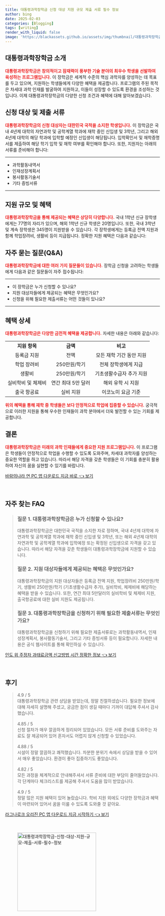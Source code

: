 ```yaml
---
title: 대통령과학장학금 신청 대상 지원 규모 제출 서류 필수 정보
author: bing
date: 2025-02-03
categories: [Blogging]
tags: [writing]
render_with_liquid: false
image: 'https://blackassets.github.io/assets/img/thumbnail/대통령과학장학금-신청-대상-지원-규모-제출-서류-필수-정보.webp'
---
```



<h2 id='대통령과학장학금_소개'>대통령과학장학금 소개</h2>

<p><b><span style="color: #ee2323;">대통령과학장학금은 창의적이고 잠재력이 풍부한 기술 분야의 최우수 학생을 선발하여 육성하는 프로그램입니다.</span></b> 이 장학금은 세계적 수준의 핵심 과학자를 양성하는 데 목표를 두고 있으며, 지원하는 학생들에게 다양한 혜택을 제공합니다. 프로그램의 주된 목적은 차세대 과학 인재를 발굴하여 지원하고, 이들이 성장할 수 있도록 환경을 조성하는 것입니다. 이제 대통령과학장학금의 다양한 신청 조건과 혜택에 대해 알아보겠습니다.</p>

<h2 id='신청대상및서류'>신청 대상 및 제출 서류</h2>

<p><b><span style="color: #ee2323;">대통령과학장학금의 신청 대상자는 대한민국 국적을 소지한 학생입니다.</span></b> 이 장학금은 국내 4년제 대학의 자연과학 및 공학계열 학과에 재학 중인 신입생 및 3학년, 그리고 해외 4년제 대학의 해당 학과에 입학할 예정인 신입생이 해당됩니다. 입학확인서 및 재학증명서를 제출하여 해당 학기 입학 및 재학 여부를 확인해야 합니다. 또한, 지원자는 아래의 서류를 준비해야 합니다:</p>

<hr />

<ul>
    <li>과학활동내역서</li>
    <li>인재성장계획서</li>
    <li>봉사활동기술서</li>
    <li>기타 증빙서류</li>
</ul>

<hr />

<h2 id='혜택규모'>지원 규모 및 혜택</h2>

<p><b><span style="color: #ee2323;">대통령과학장학금을 통해 제공되는 혜택은 상당히 다양합니다.</span></b> 국내 1학년 신규 장학생에게는 77명의 자리가 있으며, 해외 1학년 신규 학생은 20명입니다. 또한, 국내 3학년 및 계속 장학생은 345명이 지원받을 수 있습니다. 각 장학생에게는 등록금 전액 지원과 함께 학업장려비, 생활비 등이 지급됩니다. 정확한 지원 혜택은 다음과 같습니다:</p>

<h2 id='FAQ'>자주 묻는 질문(Q&A)</h2>

<p><b><span style="color: #ee2323;">대통령과학장학금에 대한 여러 가지 질문들이 있습니다.</span></b> 장학금 신청을 고려하는 학생들에게 다음과 같은 질문들이 자주 접수됩니다:</p>

<hr />

<ul>
    <li>이 장학금은 누가 신청할 수 있나요?</li>
    <li>지원 대상자들에게 제공되는 혜택은 무엇인가요?</li>
    <li>신청을 위해 필요한 제출서류는 어떤 것들이 있나요?</li>
</ul>

<hr />

<h2 id='혜택상세'>혜택 상세</h2>

<p><b><span style="color: #ee2323;">대통령과학장학금은 다양한 금전적 혜택을 제공합니다.</span></b> 자세한 내용은 아래와 같습니다:</p>

<table>
    <tr>
        <td style="text-align: center; height: 17px;"><b>지원 항목</b></td>
        <td style="text-align: center; height: 17px;"><b>금액</b></td>
        <td style="text-align: center; height: 17px;"><b>비고</b></td>
    </tr>
    <tr>
        <td style="text-align: center; height: 17px;">등록금 지원</td>
        <td style="text-align: center; height: 17px;">전액</td>
        <td style="text-align: center; height: 17px;">모든 재학 기간 동안 지원</td>
    </tr>
    <tr>
        <td style="text-align: center; height: 17px;">학업 장려비</td>
        <td style="text-align: center; height: 17px;">250만원/학기</td>
        <td style="text-align: center; height: 17px;">전체 장학생에게 지급</td>
    </tr>
    <tr>
        <td style="text-align: center; height: 17px;">생활비</td>
        <td style="text-align: center; height: 17px;">250만원/학기</td>
        <td style="text-align: center; height: 17px;">기초생활수급자 추가 지원</td>
    </tr>
    <tr>
        <td style="text-align: center; height: 17px;">실비학비 및 체제비</td>
        <td style="text-align: center; height: 17px;">연간 최대 5만 달러</td>
        <td style="text-align: center; height: 17px;">해외 유학 시 지원</td>
    </tr>
    <tr>
        <td style="text-align: center; height: 17px;">출국 항공료</td>
        <td style="text-align: center; height: 17px;">실비 지원</td>
        <td style="text-align: center; height: 17px;">이코노미 요금 기준</td>
    </tr>
</table>

<p><b><span style="color: #ee2323;">위의 혜택을 통해 재학 중 학생들은 보다 안정적으로 학업에 집중할 수 있습니다.</span></b> 궁극적으로 이러한 지원을 통해 우수한 인재들이 과학 분야에서 더욱 발전할 수 있는 기회를 제공합니다.</p>

<h2 id='결론'>결론</h2>

<p><b><span style="color: #ee2323;">대통령과학장학금은 미래의 과학 인재들에게 중요한 지원 프로그램입니다.</span></b> 이 프로그램은 학생들이 안정적으로 학업을 수행할 수 있도록 도와주며, 차세대 과학자를 양성하는 중요한 역할을 하고 있습니다. 따라서 해당 자격을 갖춘 학생들은 이 기회를 충분히 활용하여 자신의 꿈을 실현할 수 있기를 바랍니다.</p>


<p><a class="click-button" title="바람의나라 연 PC 앱 다운로드 지금 바로" href="https://blackassets.github.io/posts/%EB%B0%94%EB%9E%8C%EC%9D%98%EB%82%98%EB%9D%BC-%EC%97%B0-PC-%EC%95%B1-%EB%8B%A4%EC%9A%B4%EB%A1%9C%EB%93%9C-%EC%A7%80%EA%B8%88-%EB%B0%94%EB%A1%9C/" rel="dofollow">바람의나라 연 PC 앱 다운로드 지금 바로 👈 보기</a></p><br>
<h2 id='자주_찾는_FAQ'>자주 찾는 FAQ</h2>
<div itemscope="" itemtype="https://schema.org/FAQPage">
<blockquote>
<div itemscope="" itemprop="mainEntity" itemtype="https://schema.org/Question">
<h3 itemprop="name">질문 1. 대통령과학장학금은 누가 신청할 수 있나요?</h3>
<div itemscope="" itemprop="acceptedAnswer" itemtype="https://schema.org/Answer">
<span itemprop="text">
<p>대통령과학장학금은 대한민국 국적을 소지한 자로 정하며, 국내 4년제 대학에 자연과학 및 공학계열 학과에 재학 중인 신입생 및 3학년, 또는 해외 4년제 대학의 자연과학 및 공학계열 학과에 입학예정 또는 확정된 신입생으로 자격을 갖고 있습니다. 따라서 해당 자격을 갖춘 학생들이 대통령과학장학금에 지원할 수 있습니다.</p>
</span>
</div>
</div>
<div itemscope="" itemprop="mainEntity" itemtype="https://schema.org/Question">
<h3 itemprop="name">질문 2. 지원 대상자들에게 제공되는 혜택은 무엇인가요?</h3>
<div itemscope="" itemprop="acceptedAnswer" itemtype="https://schema.org/Answer">
<span itemprop="text">
<p>대통령과학장학금의 지원 대상자들은 등록금 전액 지원, 학업장려비 250만원/학기, 생활비 250만원/학기 (기초생활수급자 추가), 실비학비, 체제비에 해당하는 혜택을 받을 수 있습니다. 또한, 연간 최대 5만달러의 실비학비 및 체제비 지원, 출국항공료에 대한 실비 지원도 제공됩니다.</p>
</span>
</div>
</div>
<div itemscope="" itemprop="mainEntity" itemtype="https://schema.org/Question">
<h3 itemprop="name">질문 3. 대통령과학장학금을 신청하기 위해 필요한 제출서류는 무엇인가요?</h3>
<div itemscope="" itemprop="acceptedAnswer" itemtype="https://schema.org/Answer">
<span itemprop="text">
<p>대통령과학장학금을 신청하기 위해 필요한 제출서류로는 과학활동내역서, 인재성장계획서, 봉사활동기술서, 그리고 기타 증빙서류 등이 필요합니다. 자세한 내용은 공식 웹사이트를 통해 확인하실 수 있습니다.</p>
</span>
</div>
</div>
</blockquote>
</div>
<p><a class="click-button" title="인도 위 주정차 과태료금액 신고방법 시간 정확한 정보" href="https://blackassets.github.io/posts/%EC%9D%B8%EB%8F%84-%EC%9C%84-%EC%A3%BC%EC%A0%95%EC%B0%A8-%EA%B3%BC%ED%83%9C%EB%A3%8C%EA%B8%88%EC%95%A1-%EC%8B%A0%EA%B3%A0%EB%B0%A9%EB%B2%95-%EC%8B%9C%EA%B0%84-%EC%A0%95%ED%99%95%ED%95%9C-%EC%A0%95%EB%B3%B4/" rel="dofollow">인도 위 주정차 과태료금액 신고방법 시간 정확한 정보 👈 보기</a></p><br>
<h2 id='후기'>후기</h2>
<div itemscope itemtype="https://schema.org/Product">
  <blockquote>
  <div itemprop="review" itemscope itemtype="https://schema.org/Review">
      <div itemprop="reviewRating" itemscope itemtype="https://schema.org/Rating"> <span itemprop="ratingValue">4.9</span> / <span itemprop="bestRating">5</span> </div>
      <span itemprop="reviewBody">대통령과학장학금 관련 상담을 받았는데, 정말 친절하셨습니다. 필요한 정보에 대해 자세히 설명해 주셨고, 궁금한 점이 생길 때마다 기꺼이 대답해 주셔서 감사했습니다.</span>
  </div>
  <br>
  <div itemprop="review" itemscope itemtype="https://schema.org/Review">
      <div itemprop="reviewRating" itemscope itemtype="https://schema.org/Rating"> <span itemprop="ratingValue">4.85</span> / <span itemprop="bestRating">5</span> </div>
      <span itemprop="reviewBody">신청 절차가 매우 깔끔하게 정리되어 있었습니다. 모든 서류 준비를 도와주는 자료도 잘 제공되어 있어 혼자서도 어렵지 않게 신청할 수 있었습니다.</span>
  </div>
  <br>
  <div itemprop="review" itemscope itemtype="https://schema.org/Review">
      <div itemprop="reviewRating" itemscope itemtype="https://schema.org/Rating"> <span itemprop="ratingValue">4.88</span> / <span itemprop="bestRating">5</span> </div>
      <span itemprop="reviewBody">시설이 정말 깔끔하고 쾌적했습니다. 차분한 분위기 속에서 상담을 받을 수 있어서 매우 좋았습니다. 환경이 좋아 집중하기도 좋았습니다.</span>
  </div>
  <br>
  <div itemprop="review" itemscope itemtype="https://schema.org/Review">
      <div itemprop="reviewRating" itemscope itemtype="https://schema.org/Rating"> <span itemprop="ratingValue">4.82</span> / <span itemprop="bestRating">5</span> </div>
      <span itemprop="reviewBody">모든 과정을 체계적으로 안내해주셔서 서류 준비에 대한 부담이 줄어들었습니다. 각 단계마다 체크리스트를 제공해 주셔서 도움을 많이 받았습니다.</span>
  </div>
  <br>
  <div itemprop="review" itemscope itemtype="https://schema.org/Review">
      <div itemprop="reviewRating" itemscope itemtype="https://schema.org/Rating"> <span itemprop="ratingValue">4.9</span> / <span itemprop="bestRating">5</span> </div>
      <span itemprop="reviewBody">정말 많은 지원 혜택이 있어 놀랐습니다. 학비 지원 외에도 다양한 장학금과 혜택이 마련되어 있어서 꿈을 이룰 수 있도록 도와줄 것 같아요.</span>
  </div>
  </blockquote>
</div>
<p><a class="click-button" title="라그나로크 오리진 PC 앱 다운로드 지금 시작하기" href="https://blackassets.github.io/posts/%EB%9D%BC%EA%B7%B8%EB%82%98%EB%A1%9C%ED%81%AC-%EC%98%A4%EB%A6%AC%EC%A7%84-PC-%EC%95%B1-%EB%8B%A4%EC%9A%B4%EB%A1%9C%EB%93%9C-%EC%A7%80%EA%B8%88-%EC%8B%9C%EC%9E%91%ED%95%98%EA%B8%B0/" rel="dofollow">라그나로크 오리진 PC 앱 다운로드 지금 시작하기 👈 보기</a></p><br>
<figure class="image"><img src="https://blackassets.github.io/assets/img/thumbnail/대통령과학장학금-신청-대상-지원-규모-제출-서류-필수-정보.webp" alt="대통령과학장학금-신청-대상-지원-규모-제출-서류-필수-정보" width="256" height="256"></figure>